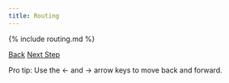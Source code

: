 ```yaml
---
title: Routing
---
```


{% include routing.md %}

<a id="prev" class="btn btn-basic" href="{% link _docs/megamode-details.md %}">Back</a>
<a id="next" class="btn btn-primary" href="{% link _docs/routing-authorization.md %}">Next Step</a>
<p class="keyboard-tip">Pro tip: Use the <- and -> arrow keys to move back and forward.</p>
